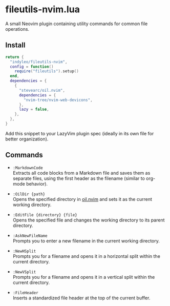 # fileutils-nvim.lua

A small Neovim plugin containing utility commands for common file operations.

## Install

```lua
return {
  "indyleo/fileutils-nvim",
  config = function()
    require("fileutils").setup()
  end,
  dependencies = {
    {
      "stevearc/oil.nvim",
      dependencies = {
        "nvim-tree/nvim-web-devicons",
      },
      lazy = false,
    },
  },
}
```

Add this snippet to your LazyVim plugin spec (ideally in its own file for better organization).

## Commands

- `:MarkdownCode`  
  Extracts all code blocks from a Markdown file and saves them as separate files, using the first header as the filename (similar to org-mode behavior).

- `:OilDir {path}`  
  Opens the specified directory in [oil.nvim](https://github.com/stevearc/oil.nvim) and sets it as the current working directory.

- `:EditFile {directory} {file}`  
  Opens the specified file and changes the working directory to its parent directory.

- `:AskNewFileName`  
  Prompts you to enter a new filename in the current working directory.

- `:NewHSplit`  
  Prompts you for a filename and opens it in a horizontal split within the current directory.

- `:NewVSplit`  
  Prompts you for a filename and opens it in a vertical split within the current directory.

- `:FileHeader`  
  Inserts a standardized file header at the top of the current buffer.

